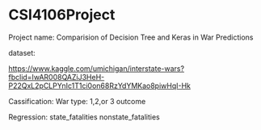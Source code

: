 # CSI4106Project

Project name: Comparision of Decision Tree and Keras in War Predictions

dataset:

https://www.kaggle.com/umichigan/interstate-wars?fbclid=IwAR008QAZiJ3HeH-P22QxL2pCLPYnIc1T1ci0on68RzYdYMKao8piwHqI-Hk

Cassification: 
War type: 1,2,or 3
outcome

Regression:
state_fatalities
nonstate_fatalities

